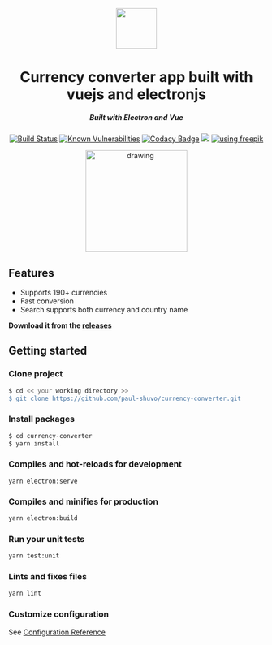 <div align="center">

  <img src='https://i.imgur.com/E2XlGTK.png' width="80"></img>
  <h1>Currency converter app built with vuejs and electronjs</h1>

  <h5>Built with Electron and Vue</h3>

  [![Build Status](https://travis-ci.com/paul-shuvo/currency-converter-app.svg?branch=master)](https://travis-ci.com/paul-shuvo/currency-converter) [![Known Vulnerabilities](https://snyk.io/test/github/paul-shuvo/currency-converter-app/badge.svg?targetFile=package.json)](https://snyk.io/test/github/paul-shuvo/currency-converter-app?targetFile=package.json) [![Codacy Badge](https://app.codacy.com/project/badge/Grade/a96a8f7135fd4ddc956e77bf2fad1f93)](https://www.codacy.com/manual/paul-shuvo/currency-converter?utm_source=github.com&amp;utm_medium=referral&amp;utm_content=paul-shuvo/currency-converter&amp;utm_campaign=Badge_Grade)  ![](https://img.shields.io/github/license/paul-shuvo/currency-converter) <a href="https://www.flaticon.com/authors/freepik">![using freepik](https://img.shields.io/badge/using-freepik-brightgreen)</a>

  <img src="https://i.imgur.com/mUGBXiI.gif" alt="drawing" width="200"/>
  
</div>

## Features
- Supports 190+ currencies
- Fast conversion
- Search supports both currency and country name

__Download it from the [releases](https://github.com/paul-shuvo/currency-converter/releases)__


## Getting started

### Clone project

```bash
$ cd << your working directory >>
$ git clone https://github.com/paul-shuvo/currency-converter.git
```

### Install packages

```bash
$ cd currency-converter
$ yarn install 
```

### Compiles and hot-reloads for development
```
yarn electron:serve
```

### Compiles and minifies for production

```bash
yarn electron:build
```

### Run your unit tests

```bash
yarn test:unit
```

### Lints and fixes files

```bash
yarn lint
```

### Customize configuration

See [Configuration Reference](https://cli.vuejs.org/config/)
